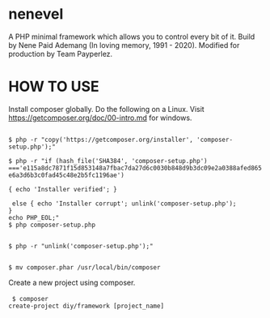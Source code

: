 # nenevel
 A PHP minimal framework which allows you to control every bit of it. Build by Nene Paid Ademang (In loving memory, 1991 - 2020). Modified for production by Team Payperlez.

# HOW TO USE

Install composer globally. Do the following on a Linux. Visit https://getcomposer.org/doc/00-intro.md for windows.

<code>
$ php -r "copy('https://getcomposer.org/installer', 'composer-setup.php');"<br>
$ php -r "if (hash_file('SHA384', 'composer-setup.php') ==='e115a8dc7871f15d853148a7fbac7da27d6c0030b848d9b3dc09e2a0388afed865e6a3d6b3c0fad45c48e2b5fc1196ae')
 <br>{ echo 'Installer verified'; } <br><br> else { echo 'Installer corrupt'; unlink('composer-setup.php'); 
}
echo PHP_EOL;"
$ php composer-setup.php <br><br>
$ php -r "unlink('composer-setup.php');"<br><br>
$ mv composer.phar /usr/local/bin/composer
</code>

Create a new project using composer.<br><br>
<code>
$ composer create-project diy/framework [project_name]
</code>

